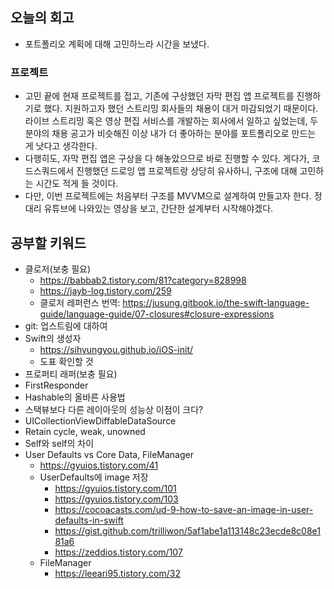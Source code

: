 ## 오늘의 회고
- 포트폴리오 계획에 대해 고민하느라 시간을 보냈다.

### 프로젝트
- 고민 끝에 현재 프로젝트를 접고, 기존에 구상했던 자막 편집 앱 프로젝트를 진행하기로 했다. 지원하고자 했던 스트리밍 회사들의 채용이 대거 마감되었기 때문이다. 라이브 스트리밍 혹은 영상 편집 서비스를 개발하는 회사에서 일하고 싶었는데, 두 분야의 채용 공고가 비슷해진 이상 내가 더 좋아하는 분야를 포트폴리오로 만드는 게 낫다고 생각한다.
- 다행히도, 자막 편집 앱은 구상을 다 해놓았으므로 바로 진행할 수 있다. 게다가, 코드스쿼드에서 진행했던 드로잉 앱 프로젝트랑 상당히 유사하니, 구조에 대해 고민하는 시간도 적게 들 것이다.
- 다만, 이번 프로젝트에는 처음부터 구조를 MVVM으로 설계하여 만들고자 한다. 정대리 유튜브에 나와있는 영상을 보고, 간단한 설계부터 시작해야겠다.

## 공부할 키워드
- 클로저(보충 필요)
    - https://babbab2.tistory.com/81?category=828998
    - https://jayb-log.tistory.com/259
    - 클로저 레퍼런스 번역: https://jusung.gitbook.io/the-swift-language-guide/language-guide/07-closures#closure-expressions
- git: 업스트림에 대하여
- Swift의 생성자
    - https://sihyungyou.github.io/iOS-init/
    - 도표 확인할 것
- 프로퍼티 래퍼(보충 필요)
- FirstResponder
- Hashable의 올바른 사용법
- 스택뷰보다 다른 레이아웃의 성능상 이점이 크다?
- UICollectionViewDiffableDataSource
- Retain cycle, weak, unowned
- Self와 self의 차이
- User Defaults vs Core Data, FileManager
    - https://gyuios.tistory.com/41
    - UserDefaults에 image 저장
        - https://gyuios.tistory.com/101
        - https://gyuios.tistory.com/103
        - https://cocoacasts.com/ud-9-how-to-save-an-image-in-user-defaults-in-swift
        - https://gist.github.com/trilliwon/5af1abe1a113148c23ecde8c08e181a6
        - https://zeddios.tistory.com/107
    - FileManager
        - https://leeari95.tistory.com/32



